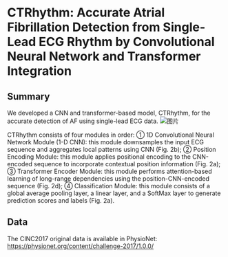# CTRhythm: Accurate Atrial Fibrillation Detection from Single-Lead ECG Rhythm by Convolutional Neural Network and Transformer Integration


## Summary
We developed a CNN and transformer-based model, CTRhythm, for the accurate detection of AF using single-lead ECG data.
![图片](https://github.com/labxscut/CTRhythm/assets/131430090/41bc9e74-d57e-4a9e-a0f1-c4cd459cfa45)

CTRhythm consists of four modules in order: 
①	1D Convolutional Neural Network Module (1-D CNN): this module downsamples the input ECG sequence and aggregates local patterns using CNN (Fig. 2b); 
②	Position Encoding Module: this module applies positional encoding to the CNN-encoded sequence to incorporate contextual position information (Fig. 2a);
③	Transformer Encoder Module: this module performs attention-based learning of long-range dependencies using the position-CNN-encoded sequence (Fig. 2d);
④	Classification Module: this module consists of a global average pooling layer, a linear layer, and a SoftMax layer to generate prediction scores and labels (Fig. 2a).

## Data
The CINC2017 original data is available in PhysioNet: https://physionet.org/content/challenge-2017/1.0.0/





